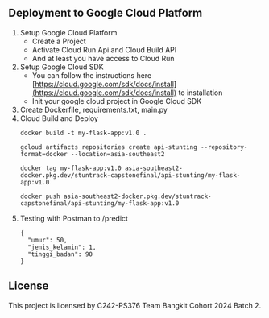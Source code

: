 ## Deployment to Google Cloud Platform
1) Setup Google Cloud Platform
    - Create a Project
    - Activate Cloud Run Api and Cloud Build API
    - And at least you have access to Cloud Run 
2) Setup Google Cloud SDK
    - You can follow the instructions here [https://cloud.google.com/sdk/docs/install](https://cloud.google.com/sdk/docs/install) to installation
    - Init your google cloud project in Google Cloud SDK
3) Create Dockerfile, requirements.txt, main.py
4) Cloud Build and Deploy
    ```
    docker build -t my-flask-app:v1.0 .

    gcloud artifacts repositories create api-stunting --repository-format=docker --location=asia-southeast2

    docker tag my-flask-app:v1.0 asia-southeast2-docker.pkg.dev/stuntrack-capstonefinal/api-stunting/my-flask-app:v1.0

    docker push asia-southeast2-docker.pkg.dev/stuntrack-capstonefinal/api-stunting/my-flask-app:v1.0
    
    ```
4) Testing with Postman to /predict
    ```
    {
      "umur": 50,
      "jenis_kelamin": 1,
      "tinggi_badan": 90
    } 
    ``` 

## License
This project is licensed by C242-PS376 Team Bangkit Cohort 2024 Batch 2.
